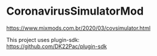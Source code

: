 # CoronavirusSimulatorMod
https://www.mixmods.com.br/2020/03/covsimulator.html

This project uses plugin-sdk:  
https://github.com/DK22Pac/plugin-sdk
